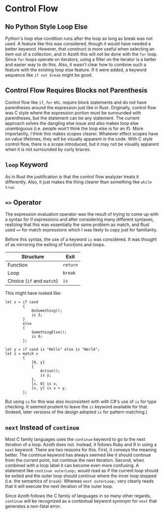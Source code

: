 # Control Flow

## No Python Style Loop Else

Python's loop else condition runs after the loop as long as break was not used. A feature like this
was considered, though it would have needed a better keyword. However, that construct is more useful
when selecting an item out of a collection, and in Azoth this will *not* be done with the `for`
loop. Since `for` loops operate on iterators, using a filter on the iterator is a better and easier
way to do this. Also, it wasn't clear how to combine such a feature with the existing loop else
feature. If it were added, a keyword sequence like `if not break` might be good.

## Control Flow Requires Blocks not Parenthesis

Control flow like `if`, `for` etc. require block statements and do not have parentheses around the
expression just like in Rust. Originally, control flow was C style where the expression portion must
be surrounded with parentheses, but the statement can be any statement. The current approach solves
the dangling else issue and also makes loop else unambiguous (i.e. people won't think the loop else
is for an if). More importantly, I think this makes scopes clearer. Whatever effect scopes have on
value lifetimes, they will be visually apparent in the code. With C style control flow, there is a
scope introduced, but it may not be visually apparent when it is not surrounded by curly braces.

## `loop` Keyword

As in Rust the justification is that the control flow analyzer treats it differently. Also, it just
makes the thing clearer than something like `while true`.

## `=>` Operator

The expression evaluation operator was the result of trying to come up with a syntax for if
expressions and after considering many different syntaxes, realizing that this was essentially the
same problem as match, and Rust used `=>` for match expressions which I was likely to copy just for
familiarity.

Before this syntax, the use of a keyword `is` was considered. It was thought of as mirroring the
exiting of functions and loops.

| Structure                 | Exit     |
| ------------------------- | -------- |
| Function                  | `return` |
| Loop                      | `break`  |
| Choice (`if` and `match`) | `is`     |

This might have looked like:

```azoth
let x = if cond
        {
            DoSomething();
            is 5;
        }
        else
        {
            SomethingElse();
            is 6;
        };

let y = if cond is "Hello" else is "World";
let z = match v
        {
            [0, y]
            {
                Action();
                is y;
            },
            [x, 0] is x,
            [x, y] is x + y,
        };
```

But using `is` for this was also inconsistent with with C#'s use of `is` for type checking. It
seemed prudent to leave the `is` keyword available for that. (Indeed, later versions of the design
adopted `is` for pattern matching.)

## `next` Instead of `continue`

Most C family languages uses the `continue` keyword to go to the next iteration of a loop. Azoth
does not. Instead, it follows Ruby and R in using a `next` keyword. There are two reasons for this.
First, it conveys the meaning better. The continue keyword has always seemed like it should continue
from the current point, not continue the next iteration. Second, when combined with a loop label it
can become even more confusing. A statement like `continue outerLoop;` would read as if the current
loop should be exited and the outer loop should continue where the inner loop stopped (i.e. the
semantics of `break`). Whereas `next outerLoop;` very clearly reads that it will execute the next
iteration of the outer loop.

Since Azoth follows the C family of languages in so many other regards, `continue` will be
recognized as a contextual keyword synonym for `next` that generates a non-fatal error.
